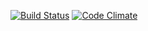 [![Build Status](https://secure.travis-ci.org/noranda/pa2.png)](http://travis-ci.org/noranda/pa2)
[![Code Climate](https://codeclimate.com/github/noranda/pa2.png)](https://codeclimate.com/github/noranda/pa2)